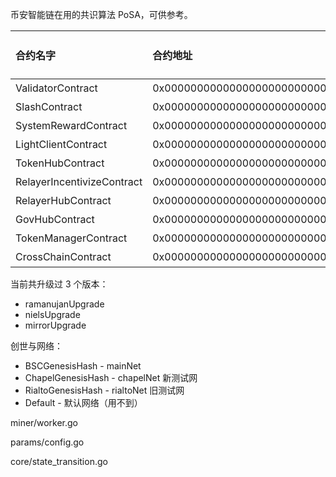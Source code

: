币安智能链在用的共识算法 PoSA，可供参考。

| 合约名字 | 合约地址 | ABI 文件 |
| :--- | :--- | :--- |
| ValidatorContract | 0x0000000000000000000000000000000000001000 | 略 |
| SlashContract | 0x0000000000000000000000000000000000001001 | 略 |
| SystemRewardContract | 0x0000000000000000000000000000000000001002 | 略 |
| LightClientContract | 0x0000000000000000000000000000000000001003 | 略 |
| TokenHubContract | 0x0000000000000000000000000000000000001004 | 略 |
| RelayerIncentivizeContract | 0x0000000000000000000000000000000000001005 | 略 |
| RelayerHubContract | 0x0000000000000000000000000000000000001006 | 略 |
| GovHubContract | 0x0000000000000000000000000000000000001007 | 略 |
| TokenManagerContract | 0x0000000000000000000000000000000000001008 | 略 |
| CrossChainContract | 0x0000000000000000000000000000000000002000 | 略 |

当前共升级过 3 个版本：

* ramanujanUpgrade
* nielsUpgrade
* mirrorUpgrade

创世与网络：

* BSCGenesisHash - mainNet
* ChapelGenesisHash - chapelNet 新测试网
* RialtoGenesisHash - rialtoNet 旧测试网
* Default - 默认网络（用不到）

miner/worker.go

params/config.go

core/state\_transition.go

